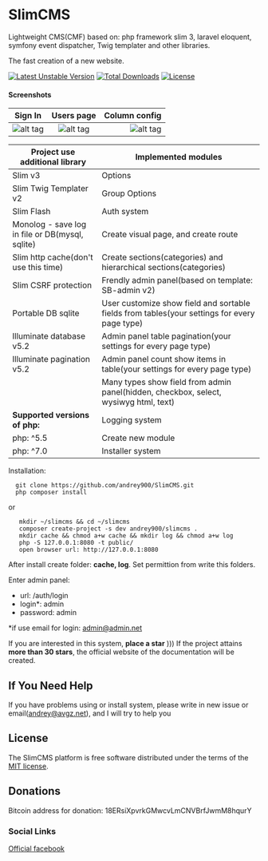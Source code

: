 # SlimCMS
Lightweight CMS(CMF) based on: php framework slim 3, laravel eloquent, symfony event dispatcher, Twig templater and other libraries.

The fast creation of a new website.

[![Latest Unstable Version](https://poser.pugx.org/andrey900/slimcms/v/unstable)](https://packagist.org/packages/andrey900/slimcms)
[![Total Downloads](https://poser.pugx.org/andrey900/slimcms/downloads)](https://packagist.org/packages/andrey900/slimcms)
[![License](https://poser.pugx.org/andrey900/slimcms/license)](https://packagist.org/packages/andrey900/slimcms)

#### Screenshots
| Sign In       | Users page    | Column config  |
| ------------- |:-------------:| --------------:|
| ![alt tag](http://ipic.su/img/img7/fs/ScreenShot2016-03-26at13.1458989450.png) | ![alt tag](http://ipic.su/img/img7/fs/ScreenShot2016-03-26at13.1458989486.png) | ![alt tag](http://ipic.su/img/img7/fs/ScreenShot2016-03-26at13.1458989510.png) |

| Project use additional library | Implemented modules |
|---|---|
| Slim v3 | Options |
| Slim Twig Templater v2 | Group Options |
| Slim Flash | Auth system |
| Monolog - save log in file or DB(mysql, sqlite) | Create visual page, and create route |
| Slim http cache(don't use this time) | Create sections(categories) and hierarchical sections(categories) |
| Slim CSRF protection | Frendly admin panel(based on template: SB-admin v2) |
| Portable DB sqlite | User customize show field and sortable fields from tables(your settings for every page type) |
| Illuminate database v5.2 | Admin panel table pagination(your settings for every page type) |
| Illuminate pagination v5.2 | Admin panel count show items in table(your settings for every page type) |
|  | Many types show field from admin panel(hidden, checkbox, select, wysiwyg html, text) |
| **Supported versions of php:** | Logging system |
| php: ^5.5 | Create new module |
| php: ^7.0 | Installer system |

Installation:

      git clone https://github.com/andrey900/SlimCMS.git
      php composer install
or

       mkdir ~/slimcms && cd ~/slimcms
       composer create-project -s dev andrey900/slimcms .
       mkdir cache && chmod a+w cache && mkdir log && chmod a+w log
       php -S 127.0.0.1:8080 -t public/
       open browser url: http://127.0.0.1:8080
 
 After install create folder: **cache, log**. Set permittion from write this folders.

Enter admin panel:
 - url: /auth/login
 - login*: admin
 - password: admin

*if use email for login: admin@admin.net

If you are interested in this system, **place a star** )))
If the project attains **more than 30 stars**, the official website of the documentation will be created.

## If You Need Help
If you have problems using or install system, please write in new issue or email(andrey@avgz.net), and I will try to help you

## License
The SlimCMS platform is free software distributed under the terms of the [MIT license](http://opensource.org/licenses/MIT).

## Donations
Bitcoin address for donation: 18ERsiXpvrkGMwcvLmCNVBrfJwmM8hqurY

### Social Links
[Official facebook](https://www.facebook.com/groups/997922036987106/)
